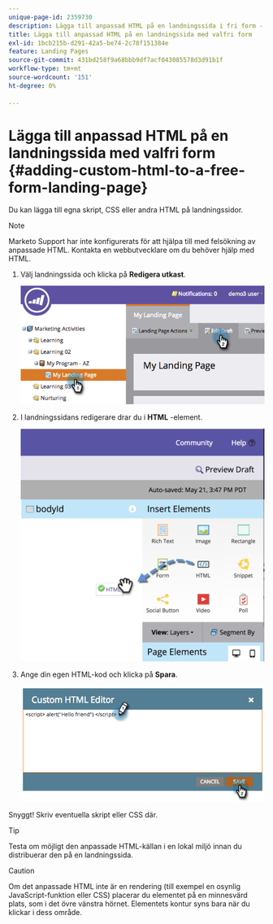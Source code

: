 ```yaml
---
unique-page-id: 2359730
description: Lägga till anpassad HTML på en landningssida i fri form - Marketo Docs - produktdokumentation
title: Lägga till anpassad HTML på en landningssida med valfri form
exl-id: 1bcb215b-d291-42a5-be74-2c78f151384e
feature: Landing Pages
source-git-commit: 431bd258f9a68bbb9df7acf043085578d3d91b1f
workflow-type: tm+mt
source-wordcount: '151'
ht-degree: 0%

---
```


# Lägga till anpassad HTML på en landningssida med valfri form {#adding-custom-html-to-a-free-form-landing-page}

Du kan lägga till egna skript, CSS eller andra HTML på landningssidor.

>[!NOTE]
>
>Marketo Support har inte konfigurerats för att hjälpa till med felsökning av anpassade HTML. Kontakta en webbutvecklare om du behöver hjälp med HTML.

1. Välj landningssida och klicka på **Redigera utkast**.

   ![](assets/image2014-9-17-12-3a2-3a15.png)

1. I landningssidans redigerare drar du i **HTML** -element.

   ![](assets/image2015-5-21-15-3a52-3a42.png)

1. Ange din egen HTML-kod och klicka på **Spara**.

   ![](assets/image2014-9-17-12-3a3-3a39.png)

Snyggt! Skriv eventuella skript eller CSS där.

>[!TIP]
>
>Testa om möjligt den anpassade HTML-källan i en lokal miljö innan du distribuerar den på en landningssida.

>[!CAUTION]
>
>Om det anpassade HTML inte är en rendering (till exempel en osynlig JavaScript-funktion eller CSS) placerar du elementet på en minnesvärd plats, som i det övre vänstra hörnet. Elementets kontur syns bara när du klickar i dess område.
